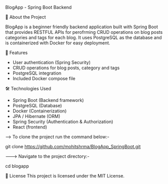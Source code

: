 BlogApp - Spring Boot Backend

📌 About the Project

BlogApp is a beginner friendly backend application built with Spring Boot that provides RESTFUL APIs for perofrming CRUD operations on blog posts categories and tags for each blog. It uses PostgreSQL as the database and is containerized with Docker for easy deployment.


🚀 Features
- User authentication (Spring Security)
- CRUD operations for blog posts, category and tags
- PostgreSQL integration
- Included Docker compose file



🛠 Technologies Used
- Spring Boot (Backend framework)
- PostgreSQL (Database)
- Docker (Containerization)
- JPA / Hibernate (ORM)
- Spring Security (Authentication & Authorization)
- React (frontend)


--> To clone the project run the command below:-

git clone https://github.com/mohitshrma/BlogApp_SpringBoot.git

---> Navigate to the project directory:-

cd blogapp


📄 License
This project is licensed under the MIT License.
